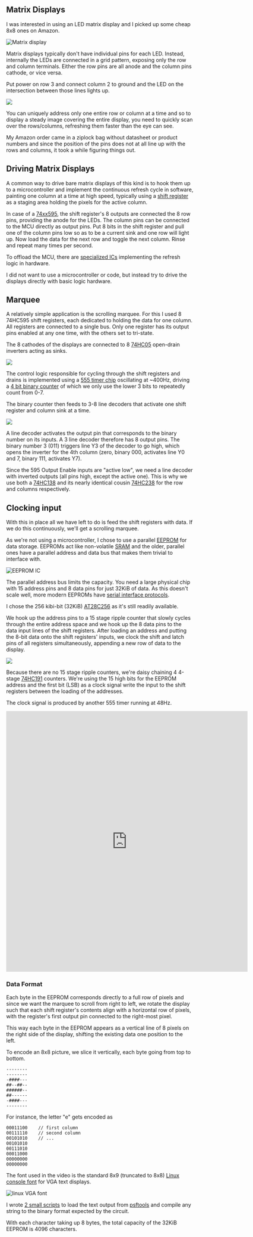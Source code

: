 ## Matrix Displays

I was interested in using an LED matrix display and I picked up some cheap 8x8
ones on Amazon.

![Matrix display](matrix_displays.png)

Matrix displays typically don't have individual pins for each LED. Instead,
internally the LEDs are connected in a grid pattern, exposing only the row and
column terminals. Either the row pins are all anode and the column pins cathode,
or vice versa.

Put power on row 3 and connect column 2 to ground and the LED on the
intersection between those lines lights up.

![](matrix_schematic.png)

You can uniquely address only one entire row or column at a time and so to
display a steady image covering the entire display, you need to quickly
scan over the rows/columns, refreshing them faster than the eye can see.

My Amazon order came in a ziplock bag without datasheet or product numbers and
since the position of the pins does not at all line up with the rows and
columns, it took a while figuring things out.


## Driving Matrix Displays

A common way to drive bare matrix displays of this kind is to hook them up to
a microcontroller and implement the continuous refresh cycle in software,
painting one column at a time at high speed, typically using a
[shift register](https://en.wikipedia.org/wiki/Shift_register)
as a staging area holding the pixels for the active column.

In case of a [74xx595](https://www.arduino.cc/en/tutorial/ShiftOut), the shift
register's 8 outputs are connected the 8 row
pins, providing the anode for the LEDs. The column pins can be connected to the
MCU directly as output pins. Put 8 bits in the shift register and pull one of
the column pins low so as to be a current sink and one row will light up. Now
load the data for the next row and toggle the next column. Rinse and repeat
many times per second.

To offload the MCU, there are [specialized ICs](https://playground.arduino.cc/Main/LEDMatrix/)
implementing the refresh logic in hardware.

I did not want to use a microcontroller or code, but instead try to drive the
displays directly with basic logic hardware.


## Marquee

A relatively simple application is the scrolling marquee. For this I used 8
74HC595 shift registers, each dedicated to holding the data for one column. All
registers are connected to a single bus. Only one register has its output pins
enabled at any one time, with the others set to tri-state.

The 8 cathodes of the displays are connected to 8 [74HC05](https://assets.nexperia.com/documents/data-sheet/74HC05.pdf)
open-drain inverters acting as sinks.

![](display_schema1.png)

The control logic responsible for cycling through the shift registers and
drains is implemented using a [555 timer chip](http://www.ti.com/lit/gpn/ne555)
oscillating at ~400Hz, driving a [4 bit binary counter](https://assets.nexperia.com/documents/data-sheet/74HC_HCT393.pdf)
of which we only use the lower 3 bits to repeatedly count from 0-7.  

The binary counter then feeds to 3-8 line decoders that activate one shift
register and column sink at a time.

![](display_scanner_schema.png)

A line decoder activates the output pin that corresponds to the binary number
on its inputs. A 3 line decoder therefore has 8 output pins. The binary number
3 (011) triggers line Y3 of the decoder to go high, which opens the inverter for
the 4th column (zero, binary 000, activates line Y0 and 7, binary 111,
activates Y7).

Since the 595 Output Enable inputs are "active low", we need a line decoder
with inverted outputs (all pins high, except the active one). This is why we
use both a [74HC138](https://assets.nexperia.com/documents/data-sheet/74HC_HCT138.pdf)
and its nearly identical cousin [74HC238](https://assets.nexperia.com/documents/data-sheet/74HC_HCT238.pdf)
for the row and columns respectively.


## Clocking input

With this in place all we have left to do is feed the shift registers with
data. If we do this continuously, we'll get a scrolling marquee.

As we're not using a microcontroller, I chose to use a parallel
[EEPROM](https://en.wikipedia.org/wiki/EEPROM) for data
storage. EEPROMs act like non-volatile [SRAM](https://en.wikipedia.org/wiki/Static_random-access_memory)
and the older, parallel ones have
a parallel address and data bus that makes them trivial to interface with.

![EEPROM IC](at28c256.jpg)

The parallel address bus limits the capacity. You need a large physical chip
with 15 address pins and 8 data pins for just 32KiB of data. As this doesn't
scale well, more modern EEPROMs have
[serial interface protocols](https://www.rfwireless-world.com/Terminology/UART-vs-SPI-vs-I2C.html).

I chose the 256 kibi-bit (32KiB)
[AT28C256](http://ww1.microchip.com/downloads/en/DeviceDoc/doc0006.pdf)
as it's still readily available.

We hook up the address pins to a 15 stage ripple counter that slowly cycles
through the entire address space and we hook up the 8 data pins to the data
input lines of the shift registers. After loading an address and putting the
8-bit data onto the shift registers' inputs, we clock the shift and latch pins
of all registers simultaneously, appending a new row of data to the display.

![](eeprom_driver_schematic.png)

Because there are no 15 stage ripple counters, we're daisy chaining 4 4-stage
[74HC191](https://assets.nexperia.com/documents/data-sheet/74HC191.pdf)
counters. We're using the 15 high bits for the EEPROM address and the first bit
(LSB) as a clock signal write the input to the shift registers between the
loading of the addresses.

The clock signal is produced by another 555 timer running at 48Hz.

<iframe width="650" height="700" src="https://www.youtube.com/embed/7vDrLuH4eWA" frameborder="0" allow="accelerometer; autoplay; encrypted-media; gyroscope; picture-in-picture" allowfullscreen></iframe>

### Data Format

Each byte in the EEPROM corresponds directly to a full row of pixels and since
we want the marquee to scroll from right to left, we rotate the display such
that each shift register's contents align with a horizontal row of pixels,
with the register's first output pin connected to the right-most pixel.

This way each byte in the EEPROM appears as a vertical line of 8 pixels on the
right side of the display, shifting the existing data one position to the left.

To encode an 8x8 picture, we slice it vertically, each byte going from top to
bottom.

    --------
    --------
    -####---
    ##--##--
    ######--
    ##------
    -####---
    --------

For instance, the letter "e" gets encoded as

    00011100    // first column
    00111110    // second column
    00101010    // ...
    00101010
    00111010
    00011000
    00000000
    00000000

The font used in the video is the standard 8x9 (truncated to 8x8) [Linux
console font](https://www.zap.org.au/software/fonts/console-fonts-zap/)
for VGA text displays.

![linux VGA font](zap-ext-vga09.png)

I wrote [2 small scripts](https://gist.github.com/erikvanzijst/50b74403c8a2465201c41968dd26081b)
to load the text output from [psftools](https://www.seasip.info/Unix/PSF/) and
compile any string to the binary format expected by the circuit.

With each character taking up 8 bytes, the total capacity of the 32KiB EEPROM
is 4096 characters.